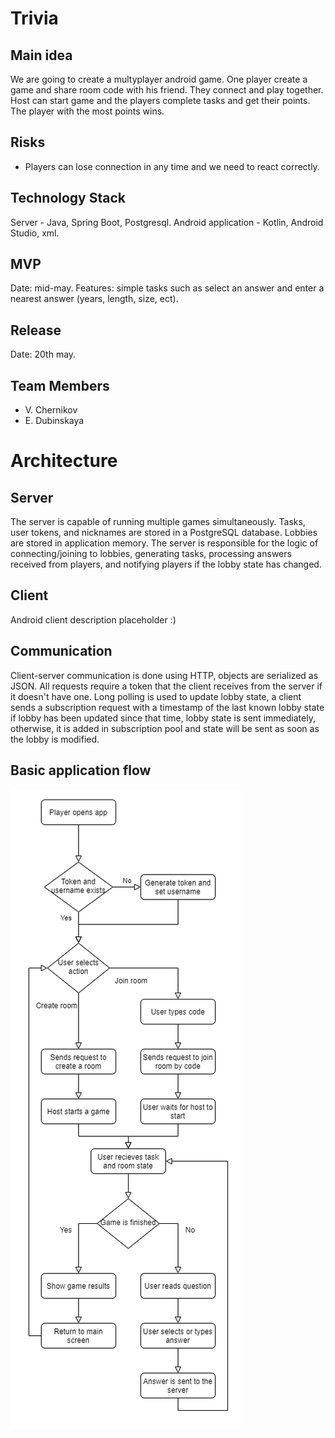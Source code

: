 # Trivia
## Main idea
We are going to create a multyplayer android game. One player create a game and share room code with his friend. They connect and play together. Host can start game and the players complete tasks and get their points. The player with the most points wins.
## Risks
- Players can lose connection in any time and we need to react correctly.
## Technology Stack
Server - Java, Spring Boot, Postgresql.
Android application - Kotlin, Android Studio, xml.
## MVP
Date: mid-may.
Features: simple tasks such as select an answer and enter a nearest answer (years, length, size, ect).
## Release
Date: 20th may.
## Team Members
- V. Chernikov
- E. Dubinskaya

# Architecture
## Server
The server is capable of running multiple games simultaneously. Tasks, user tokens, and nicknames are stored in a PostgreSQL database. Lobbies are stored in application memory. The server is responsible for the logic of connecting/joining to lobbies, generating tasks, processing answers received from players, and notifying players if the lobby state has changed.

## Client
Android client description placeholder :)

## Communication
Client-server communication is done using HTTP, objects are serialized as JSON. All requests require a token that the client receives from the server if it doesn't have one. Long polling is used to update lobby state, a client sends a subscription request with a timestamp of the last known lobby state if lobby has been updated since that time, lobby state is sent immediately, otherwise, it is added in subscription pool and state will be sent as soon as the lobby is modified.  

## Basic application flow
![Usage diagram](/usage.png)
